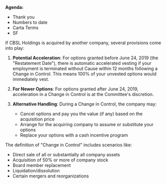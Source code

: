 **Agenda:**
- Thank you 
- Numbers to date 
- Carta Terms
- SF


If CBSL Holdings is acquired by another company, several provisions come into play:  
  
1. **Potential Acceleration**: For options granted before June 24, 2019 (the "Restatement Date"), there is automatic accelerated vesting if your employment is terminated without Cause within 12 months following a Change in Control. This means 100% of your unvested options would immediately vest.

2. **For Newer Options**: For options granted after June 24, 2019, acceleration in a Change in Control is at the Committee's discretion.

3. **Alternative Handling**: During a Change in Control, the company may:
    - Cancel options and pay you the value (if any) based on the acquisition price
    - Arrange for the acquiring company to assume or substitute your options
    - Replace your options with a cash incentive program

The definition of "Change in Control" includes scenarios like:  
- Direct sale of all or substantially all company assets
- Acquisition of 50% or more of company stock
- Board member replacement
- Liquidation/dissolution
- Certain mergers and reorganizations